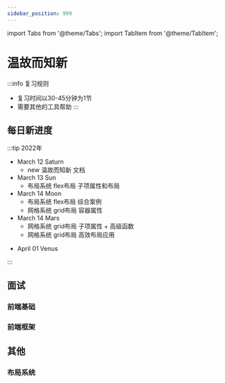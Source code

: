 ```yaml
---
sidebar_position: 999
---
```

import Tabs from '@theme/Tabs';
import TabItem from '@theme/TabItem';

# 温故而知新
:::info 复习规则
- 复习时间以30-45分钟为1节
- 需要其他的工具帮助
:::

## 每日新进度
:::tip 2022年
<Tabs>
<TabItem value="mar" label="3月">

- March 12 Saturn
  - new 温故而知新 文档
- March 13 Sun
  - 布局系统 flex布局 子项属性和布局
- March 14 Moon
  - 布局系统 flex布局 综合案例
  - 网格系统 grid布局 容器属性
- March 14 Mars
  - 网格系统 grid布局 子项属性 + 高级函数
  - 网格系统 grid布局 高效布局应用

</TabItem>
<TabItem value="apr" label="4月">

- April 01 Venus

</TabItem>
</Tabs>
:::

## 面试

### 前端基础

### 前端框架

## 其他

### 布局系统
